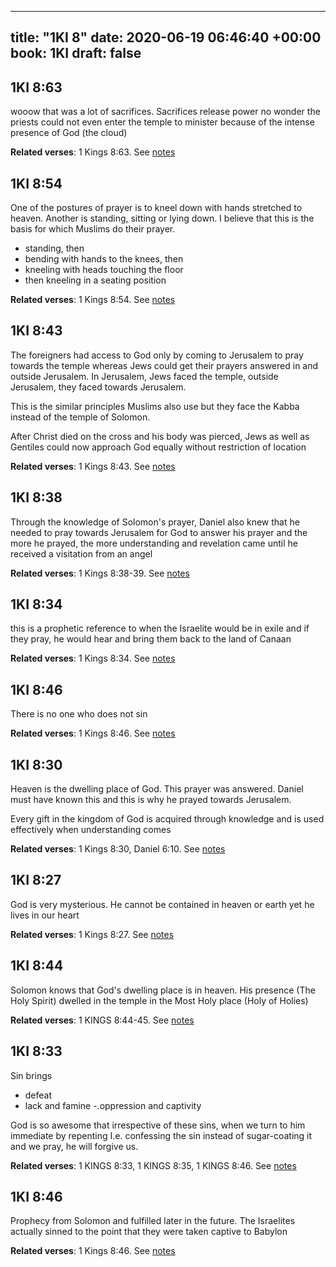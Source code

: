 
---
title: "1KI 8"
date: 2020-06-19 06:46:40 +00:00
book: 1KI
draft: false
---

## 1KI 8:63

wooow that was a lot of sacrifices. Sacrifices release power no wonder the priests could not even enter the temple to minister because of the intense presence of God (the cloud)

**Related verses**: 1 Kings 8:63. See [notes](https://my.bible.com/notes/3455210597833761397)


## 1KI 8:54

One of the postures of prayer is to kneel down with hands stretched to heaven. Another is standing, sitting or lying down. I believe that this is the basis for which Muslims do their prayer.

- standing, then 
- bending with hands to the knees, then 
- kneeling with heads touching the floor
- then kneeling in a seating position

**Related verses**: 1 Kings 8:54. See [notes](https://my.bible.com/notes/3455207067186094686)


## 1KI 8:43

The foreigners had access to God only by coming to Jerusalem to pray towards the temple whereas Jews could get their prayers answered in and outside Jerusalem. In Jerusalem, Jews faced the temple, outside Jerusalem, they faced towards Jerusalem.

This is the similar principles Muslims also use but they face the Kabba instead of the temple of Solomon.

After Christ died on the cross and his body was pierced, Jews as well as Gentiles could now approach God equally without restriction of location

**Related verses**: 1 Kings 8:43. See [notes](https://my.bible.com/notes/3454395749130560187)


## 1KI 8:38

Through the knowledge of Solomon's prayer, Daniel also knew that he needed to pray towards Jerusalem for God to answer his prayer and the more he prayed, the more understanding and revelation came until he received a visitation from an angel

**Related verses**: 1 Kings 8:38-39. See [notes](https://my.bible.com/notes/3454391703648854664)


## 1KI 8:34

this is a prophetic reference to when the Israelite would be in exile and if they pray, he would hear and bring them back to the land of Canaan

**Related verses**: 1 Kings 8:34. See [notes](https://my.bible.com/notes/3454388789958140526)


## 1KI 8:46

There is no one who does not sin

**Related verses**: 1 Kings 8:46. See [notes](https://my.bible.com/notes/3454376936376885718)


## 1KI 8:30

Heaven is the dwelling place of God. This prayer was answered. Daniel must have known this and this is why he prayed towards Jerusalem.

Every gift in the kingdom of God is acquired through knowledge and is used effectively when understanding comes

**Related verses**: 1 Kings 8:30, Daniel 6:10. See [notes](https://my.bible.com/notes/3454367410567242032)


## 1KI 8:27

God is very mysterious. He cannot be contained in heaven or earth yet he lives in our heart

**Related verses**: 1 Kings 8:27. See [notes](https://my.bible.com/notes/3454366986590216490)


## 1KI 8:44

Solomon knows that God's dwelling place is in heaven. His presence (The Holy Spirit) dwelled in the temple in the Most Holy place (Holy of Holies)

**Related verses**: 1 KINGS 8:44-45. See [notes](https://my.bible.com/notes/2652846495418278020)


## 1KI 8:33

Sin brings 
- defeat
- lack and famine
-.oppression and captivity

God is so awesome that irrespective of these sins, when we turn to him immediate by repenting I.e. confessing the sin instead of sugar-coating it and we pray, he will forgive us.

**Related verses**: 1 KINGS 8:33, 1 KINGS 8:35, 1 KINGS 8:46. See [notes](https://my.bible.com/notes/2652842719127003259)


## 1KI 8:46

Prophecy from Solomon and fulfilled later in the future. The Israelites actually sinned to the point that they were taken captive to Babylon

**Related verses**: 1 Kings 8:46. See [notes](https://my.bible.com/notes/2652673058850725965)

